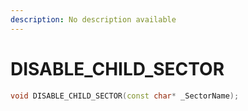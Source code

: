 ```yaml
---
description: No description available 
---
```


# DISABLE_CHILD_SECTOR

```cpp
void DISABLE_CHILD_SECTOR(const char* _SectorName);
```
